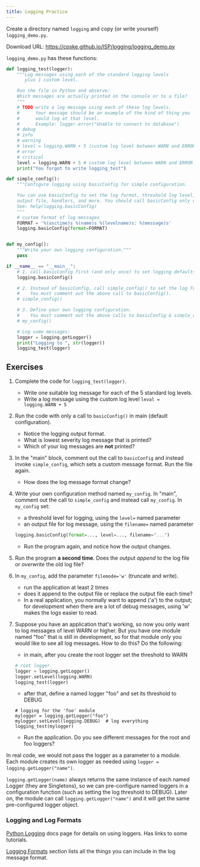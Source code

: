 ```yaml
---
title: Logging Practice
---
```



Create a directory named `logging` and copy (or write yourself) `logging_demo.py`.  

Download URL:  <https://cpske.github.io/ISP/logging/logging_demo.py>

`logging_demo.py` has these functions:

```python
def logging_test(logger):
    """Log messages using each of the standard logging levels 
       plus 1 custom level.

    Run the file in Python and observe:
    Which messages are actually printed on the console or to a file?
    """ 
    # TODO write a log message using each of these log levels.
    #      Your message should be an example of the kind of thing you
    #      would log at that level.
    #      Example: logger.error("Unable to connect to database")
    # debug
    # info
    # warning
    # level = logging.WARN + 5 (custom log level between WARN and ERROR)
    # error
    # critical
    level = logging.WARN + 5 # custom log level between WARN and ERROR
    print("You forgot to write logging_test")
```

```python
def simple_config():
    """Configure logging using basicConfig for simple configuration.

    You can use basicConfig to set the log format, threshold log level, 
    output file, handlers, and more. You should call basicConfig only once.
    See: help(logging.basicConfig)
    """
    # custom format of log messages
    FORMAT = '%(asctime)s %(name)s %(levelname)s: %(message)s'
    logging.basicConfig(format=FORMAT)


def my_config():
    """Write your own logging configuration."""
    pass
```

```python
if __name__ == "__main__":
    # 1. call basicConfig first (and only once) to set logging defaults
    logging.basicConfig()

    # 2. Instead of basicConfig, call simple_config() to set the log format
    #    You must comment out the above call to basicConfig().
    # simple_config()

    # 3. Define your own logging configuration.
    #    You must comment out the above calls to basicConfig & simple_config
    # my_config()

    # Log some messages:
    logger = logging.getLogger()
    print("Logging to ", str(logger))
    logging_test(logger)
```

## Exercises

1. Complete the code for `logging_test(logger)`. 
   - Write one suitable log message for each of the 5 standard log levels.
   - Write a log message using the custom log level `leval = logging.WARN + 5`

2. Run the code with only a call to `basicConfig()` in main (default configuration).
   - Notice the logging output format.
   - What is lowest severity log message that is printed?
   - Which of your log messages are **not** printed?

3. In the "main" block, comment out the call to `basicConfig` and instead invoke `simple_config`, which sets a custom message format.  Run the file again.
   - How does the log message format change?

4. Write your own configuration method named `my_config`. In "main", comment out the call to `simple_config` and instead call `my_config`.  In `my_config` set:
   - a threshold level for logging, using the `level=` named parameter
   - an output file for log message, using the `filename=` named parameter    
   ```python
   logging.basicConfig(format=..., level=..., filename="...")
   ```
   - Run the program again, and notice how the output changes. 

5. Run the program **a second time**.  Does the output *append* to the log file or *overwrite* the old log file?

6. In `my_config`, add the parameter `filemode='w'` (truncate and write). 
   - run the application at least 2 times
   - does it append to the output file or replace the output file each time?
   - In a real application, you normally want to append ('a') to the output; for development when there are a lot of debug messages, using 'w' makes the logs easier to read.

7. Suppose you have an application that's working, so now you only want to log messages of level WARN or higher.  But you have one module named "foo" that is still in development, so for that module only you would like to see all log messages.  How to do this?  Do the following:
   - in main, after you create the root logger set the threshold to WARN
   ```python
   # root logger
   logger = logging.getLogger()
   logger.setLevel(logging.WARN) 
   logging_test(logger)
   ```
   - after that, define a named logger "foo" and set its threshold to DEBUG
   ```
   # logging for the 'foo' module
   mylogger = logging.getLogger("foo")
   mylogger.setLevel(logging.DEBUG)  # log everything
   logging_test(mylogger)
   ```
   - Run the application.  Do you see different messages for the root and foo loggers?

In real code, we would not pass the logger as a parameter to a module.  
Each module creates its own logger as needed using `logger = logging.getLogger("name")`.  

`logging.getLogger(name)` always returns the same instance of each named Logger (they are Singletons), so we can pre-configure named loggers in a configuration function (such as setting the log threshold to DEBUG). Later on, the module can call `logging.getLogger("name")` and it will get the same pre-configured logger object.


### Logging and Log Formats

[Python Logging](https://docs.python.org/3/library/logging) docs page for details on using loggers.  Has links to some tutorials.

[Logging Formats](https://docs.python.org/3/library/logging.html#logrecord-attributes) section lists all the things you can include in the log message format.
